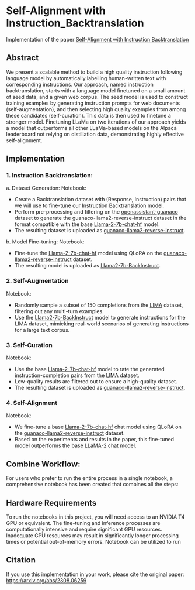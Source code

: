 # Self-Alignment with Instruction_Backtranslation

Implementation of the paper [Self-Alignment with Instruction Backtranslation](https://arxiv.org/abs/2308.06259)

## Abstract
We present a scalable method to build a high quality instruction following language model by automatically labelling human-written text with corresponding instructions. Our approach, named instruction backtranslation, starts with a language model finetuned on a small amount of seed data, and a given web corpus. The seed model is used to construct training examples by generating instruction prompts for web documents (self-augmentation), and then selecting high quality examples from among these candidates (self-curation). This data is then used to finetune a stronger model. Finetuning LLaMa on two iterations of our approach yields a model that outperforms all other LLaMa-based models on the Alpaca leaderboard not relying on distillation data, demonstrating highly effective self-alignment.

## Implementation

### 1. Instruction Backtranslation:
a. Dataset Generation:
Notebook:
* Create a Backtranslation dataset with (Response, Instruction) pairs that we will use to fine-tune our Instruction Backtranslation model.
* Perform pre-processing and filtering on the [openassistant-guanaco](https://huggingface.co/datasets/timdettmers/openassistant-guanaco) dataset to generate the guanaco-llama2-reverse-instruct dataset in the format compatible with the base [Llama-2-7b-chat-hf](https://huggingface.co/meta-llama/Llama-2-7b-chat-hf) model.
* The resulting dataset is uploaded as [guanaco-llama2-reverse-instruct](https://huggingface.co/datasets/Arnab13/guanaco-llama2-reverse-instruct).

b. Model Fine-tuning:
Notebook:
* Fine-tune the [Llama-2-7b-chat-hf](https://huggingface.co/meta-llama/Llama-2-7b-chat-hf) model using QLoRA on the [guanaco-llama2-reverse-instruct](https://huggingface.co/datasets/Arnab13/guanaco-llama2-reverse-instruct) dataset.
* The resulting model is uploaded as [Llama2-7b-BackInstruct](https://huggingface.co/Arnab13/Llama2-7b-BackInstruct).

### 2. Self-Augmentation
Notebook:
* Randomly sample a subset of 150 completions from the [LIMA](https://huggingface.co/datasets/GAIR/lima) dataset, filtering out any multi-turn examples.
* Use the [Llama2-7b-BackInstruct](https://huggingface.co/Arnab13/Llama2-7b-BackInstruct) model to generate instructions for the LIMA dataset, mimicking real-world scenarios of generating instructions for a large text corpus.

### 3. Self-Curation
Notebook:
* Use the base [Llama-2-7b-chat-hf](https://huggingface.co/meta-llama/Llama-2-7b-chat-hf) model to rate the generated instruction-completion pairs from the [LIMA](https://huggingface.co/datasets/GAIR/lima) dataset.
* Low-quality results are filtered out to ensure a high-quality dataset.
* The resulting dataset is uploaded as [guanaco-llama2-reverse-instruct](https://huggingface.co/datasets/Arnab13/LIMA-Generated-Instruct-self-curated).

### 4. Self-Alignment
Notebook:
* We fine-tune a base [Llama-2-7b-chat-hf](https://huggingface.co/meta-llama/Llama-2-7b-chat-hf) chat model using QLoRA on the [guanaco-llama2-reverse-instruct](https://huggingface.co/datasets/Arnab13/LIMA-Generated-Instruct-self-curated) dataset.
* Based on the experiments and results in the paper, this fine-tuned model outperforms the base LLaMA-2 chat model.

## Combine Workflow:
For users who prefer to run the entire process in a single notebook, a comprehensive notebook has been created that combines all the steps:


## Hardware Requirements
To run the notebooks in this project, you will need access to an NVIDIA T4 GPU or equivalent. The fine-tuning and inference processes are computationally intensive and require significant GPU resources. Inadequate GPU resources may result in significantly longer processing times or potential out-of-memory errors.
Notebook can be utilized to run

## Citation
If you use this implementation in your work, please cite the original paper: https://arxiv.org/abs/2308.06259

